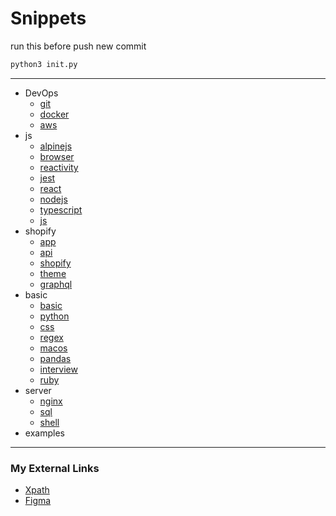 
# Snippets

run this before push new commit

```bash
python3 init.py
```

---

- DevOps
  - [git](./DevOps/Git.md)
  - [docker](./DevOps/Docker.md)
  - [aws](./DevOps/AWS.md)
- js
  - [alpinejs](./js/Alpinejs.md)
  - [browser](./js/Browser.md)
  - [reactivity](./js/Reactivity.md)
  - [jest](./js/Jest.md)
  - [react](./js/React.md)
  - [nodejs](./js/Nodejs.md)
  - [typescript](./js/Typescript.md)
  - [js](./js/Js.md)
- shopify
  - [app](./shopify/App.md)
  - [api](./shopify/Api.md)
  - [shopify](./shopify/Shopify.md)
  - [theme](./shopify/Theme.md)
  - [graphql](./shopify/Graphql.md)
- basic
  - [basic](./basic/Basic.md)
  - [python](./basic/Python.md)
  - [css](./basic/CSS.md)
  - [regex](./basic/Regex.md)
  - [macos](./basic/MacOS.md)
  - [pandas](./basic/Pandas.md)
  - [interview](./basic/interview.md)
  - [ruby](./basic/Ruby.md)
- server
  - [nginx](./server/Nginx.md)
  - [sql](./server/SQL.md)
  - [shell](./server/Shell.md)
- examples

---

### My External Links

- [Xpath](http://xpather.com/)
- [Figma](https://www.figma.com/file/GAMKg6zWYqYId04ICOHOPq/funny?node-id=1%3A2)

